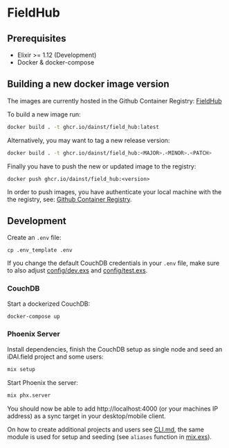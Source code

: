 # FieldHub

## Prerequisites

* Elixir >= 1.12 (Development)
* Docker & docker-compose


## Building a new docker image version

The images are currently hosted in the Github Container Registry: [FieldHub](https://github.com/dainst/idai-field/pkgs/container/field_hub)

To build a new image run:

```bash
docker build . -t ghcr.io/dainst/field_hub:latest
```

Alternatively, you may want to tag a new release version:
```bash
docker build . -t ghcr.io/dainst/field_hub:<MAJOR>.<MINOR>.<PATCH>
```


Finally you have to push the new or updated image to the registry:
```
docker push ghcr.io/dainst/field_hub:<version>
```

In order to push images, you have authenticate your local machine with the the registry, see: [Github Container Registry](https://docs.github.com/en/packages/working-with-a-github-packages-registry/working-with-the-container-registry).



## Development
Create an `.env` file:

```
cp .env_template .env
```

If you change the default CouchDB credentials in your `.env` file, make sure to also adjust [config/dev.exs](config/dev.exs) and [config/test.exs](config/test.exs).

### CouchDB
Start a dockerized CouchDB:

```bash
docker-compose up
```

### Phoenix Server
Install dependencies, finish the CouchDB setup as single node and seed an iDAI.field project and some users:

```bash
mix setup
```

Start Phoenix the server:

```bash
mix phx.server
``` 

You should now be able to add http://localhost:4000 (or your machines IP address) as a sync target in your desktop/mobile client.

On how to create additional projects and users see [CLI.md](CLI.md), the same module is used for setup and seeding (see `aliases` function in [mix.exs](mix.exs)).
